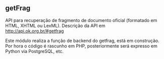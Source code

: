 ## getFrag

API para recuperação de fragmento de documento oficial (formatado em HTML, XHTML ou LexML).
Descrição da API em http://api.ok.org.br/#getfrag

Este módulo realiza a função de backend do getfrag, está em construção. Por hora o código é rascunho em PHP, posteriormente será expresso em Python via PostgreSQL, etc.

